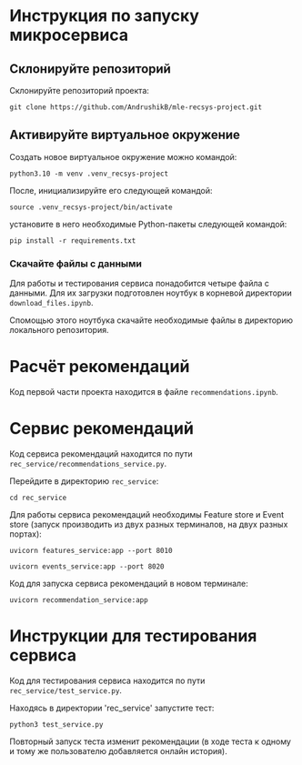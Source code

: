 # Инструкция по запуску микросервиса


## Склонируйте репозиторий

Склонируйте репозиторий проекта:

```
git clone https://github.com/AndrushikB/mle-recsys-project.git
```

## Активируйте виртуальное окружение
Создать новое виртуальное окружение можно командой:

```
python3.10 -m venv .venv_recsys-project
```

После, инициализируйте его следующей командой:

```
source .venv_recsys-project/bin/activate
```

установите в него необходимые Python-пакеты следующей командой:

```
pip install -r requirements.txt
```

### Скачайте файлы с данными

Для работы и тестирования сервиса понадобится четыре файла с данными. Для их загрузки подготовлен ноутбук в корневой директории `download_files.ipynb`.

Спомощью этого ноутбука скачайте необходимые файлы в директорию локального репозитория.

# Расчёт рекомендаций

Код первой части проекта находится в файле `recommendations.ipynb`.

# Сервис рекомендаций

Код сервиса рекомендаций находится по пути `rec_service/recommendations_service.py`.

Перейдите в директорию `rec_service`:
```
cd rec_service
```
Для работы сервиса рекомендаций необходимы Feature store и Event store (запуск производить из двух разных терминалов, на двух разных портах):

```
uvicorn features_service:app --port 8010
```
```
uvicorn events_service:app --port 8020
```

Код для запуска сервиса рекомендаций в новом терминале:

```
uvicorn recommendation_service:app
```

# Инструкции для тестирования сервиса

Код для тестирования сервиса находится по пути `rec_service/test_service.py`.

Находясь в директории 'rec_service' запустите тест:

```
python3 test_service.py
```

Повторный запуск теста изменит рекомендации (в ходе теста к одному и тому же пользователю добавляется онлайн история).
